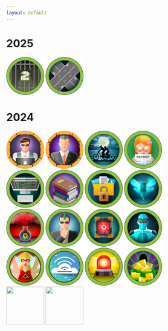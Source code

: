 ```yaml
---
layout: default
---
```

# 2025
<a href="https://www.hackthebox.com/achievement/machine/728079/642" target="_blank"><img src="/assets/images/achievements/2025/d5fcf2425893a73cf137284e2de580e1.webp" width="100" height="100"></a>
<a href="https://www.hackthebox.com/achievement/machine/728079/641" target="_blank"><img src="/assets/images/achievements/2025/456a4d2e52f182847fb0a2dba0420a44.webp" width="100" height="100"></a>


# 2024
<a href="https://www.hackthebox.com/achievement/machine/728079/634" target="_blank"><img src="/assets/images/achievements/2024/9d232b1558b7543c7cb85f2774687363.webp" width="100" height="100"></a>
<a href="https://www.hackthebox.com/achievement/machine/728079/572" target="_blank"><img src="/assets/images/achievements/2024/5ca8f0c721a9eca6f1aeb9ff4b4bac60.webp" width="100" height="100"></a>
<a href="https://www.hackthebox.com/achievement/machine/728079/620" target="_blank"><img src="/assets/images/achievements/2024/0011f6725aed869f8683589cb08c90d0.webp" width="100" height="100"></a>
<a href="https://www.hackthebox.com/achievement/machine/728079/590" target="_blank"><img src="/assets/images/achievements/2024/57fc0f58916cb3ed8e793db071769d70.webp" width="100" height="100"></a>
<a href="https://www.hackthebox.com/achievement/machine/728079/577" target="_blank"><img src="/assets/images/achievements/2024/2565d292772abc4a2d774117cf4d36ff.webp" width="100" height="100"></a>
<a href="https://www.hackthebox.com/achievement/machine/728079/608" target="_blank"><img src="/assets/images/achievements/2024/a466db5ce4f7aaea98f588d1cb71a0aa.webp" width="100" height="100"></a>
<a href="https://www.hackthebox.com/achievement/machine/728079/613" target="_blank"><img src="/assets/images/achievements/2024/3ec233f1bf70b096a66f8a452e7cd52f.webp" width="100" height="100"></a>
<a href="https://www.hackthebox.com/achievement/machine/728079/627" target="_blank"><img src="/assets/images/achievements/2024/79616a32a057e5e672dadb51bb96dd04.webp" width="100" height="100"></a>
<a href="https://www.hackthebox.com/achievement/machine/728079/631" target="_blank"><img src="/assets/images/achievements/2024/b8f3d660af2d3ed0929eb119e33526cf.webp" width="100" height="100"></a>
<a href="https://www.hackthebox.com/achievement/machine/728079/617" target="_blank"><img src="/assets/images/achievements/2024/b7d9a9b075fd49c8509866fe24f58dbb.webp" width="100" height="100"></a>
<a href="https://www.hackthebox.com/achievement/machine/728079/603" target="_blank"><img src="/assets/images/achievements/2024/7768afed979c9abe917b0c20df49ceb8.webp" width="100" height="100"></a>
<a href="https://www.hackthebox.com/achievement/machine/728079/624" target="_blank"><img src="/assets/images/achievements/2024/f96160a20e9cf0138885238444b47404.webp" width="100" height="100"></a>
<a href="https://www.hackthebox.com/achievement/machine/728079/148" target="_blank"><img src="/assets/images/achievements/2024/5837ac5e28291146a9f2a8a015540c28.webp" width="100" height="100"></a>
<a href="https://www.hackthebox.com/achievement/machine/728079/563" target="_blank"><img src="/assets/images/achievements/2024/4aaf2ad33bea830079d74497f8e7fefc.webp" width="100" height="100"></a>
<a href="https://www.hackthebox.com/achievement/machine/728079/636" target="_blank"><img src="/assets/images/achievements/2024/6f4647030d6aadc676b8d8a459de344f.webp" width="100" height="100"></a>
<a href="https://www.hackthebox.com/achievement/machine/728079/638" target="_blank"><img src="/assets/images/achievements/2024/97f12db8fafed028448e29e30be7efac.webp" width="100" height="100"></a>
<a href="https://www.hackthebox.com/achievement/challenge/728079/706" target="_blank"><img src="https://labs.hackthebox.com/storage/challenge_categories/a87ff679a2f3e71d9181a67b7542122c.svg" width="100" height="100"></a>
<a href="https://www.hackthebox.com/achievement/challenge/728079/648" target="_blank"><img src="https://labs.hackthebox.com/storage/challenge_categories/e4da3b7fbbce2345d7772b0674a318d5.svg" width="100" height="100"></a>
